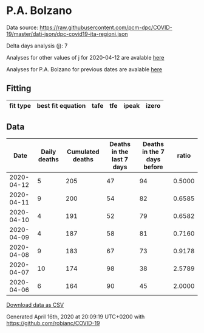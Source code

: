 # P.A. Bolzano

Data source: https://raw.githubusercontent.com/pcm-dpc/COVID-19/master/dati-json/dpc-covid19-ita-regioni.json

Delta days analysis (j): 7

Analyses for other values of j for 2020-04-12 are avalable [here](../2020-04-12/README.md)

Analyses for P.A. Bolzano for previous dates are avalable [here](../README.md)

## Fitting 
|fit type|best fit equation|tafe|tfe|ipeak|izero|
|-------|-----|--------|------|---|---|

## Data
|Date|Daily deaths|Cumulated deaths|Deaths in the last 7 days|Deaths in the 7 days before|ratio|
|----|----------|-----------|-------|--------------------|-----|
|2020-04-12|5|205|47|94|0.5000|
|2020-04-11|9|200|54|82|0.6585|
|2020-04-10|4|191|52|79|0.6582|
|2020-04-09|4|187|58|81|0.7160|
|2020-04-08|9|183|67|73|0.9178|
|2020-04-07|10|174|98|38|2.5789|
|2020-04-06|6|164|90|45|2.0000|

[Download data as CSV](COVID-19_p.a._bolzano_j7_2020-04-12.csv)

Generated April 16th, 2020 at 20:09:19 UTC+0200 with https://github.com/robianc/COVID-19
